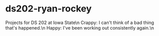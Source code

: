 # ds202-ryan-rockey
Projects for DS 202 at Iowa State\n
Crappy: I can't think of a bad thing that's happened.\n
Happy: I've been working out consistently again.\n
